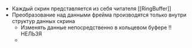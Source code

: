 - Каждый скрин представляется из себя читателя [[RingBuffer]]
- Преобразование над данными фрейма производятся только внутри структур данных скрина
	- Изменять данные непосредственно в кольцевом буфере !!НЕЛЬЗЯ
	-